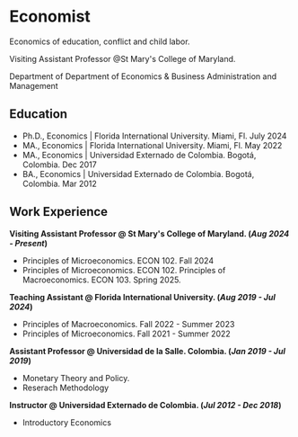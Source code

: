 # Economist

Economics of education, conflict and child labor.

Visiting Assistant Professor @St Mary's College of Maryland.

Department of Department of Economics & Business Administration and Management


## Education

- Ph.D., Economics | Florida International University. Miami, Fl. July 2024
- MA., Economics | Florida International University. Miami, Fl. May 2022
- MA., Economics | Universidad Externado de Colombia. Bogotá, Colombia. Dec 2017
- BA., Economics | Universidad Externado de Colombia. Bogotá, Colombia. Mar 2012


## Work Experience
**Visiting Assistant Professor @ St Mary's College of Maryland. (_Aug 2024 - Present_)**
- Principles of Microeconomics. ECON 102. Fall 2024
- Principles of Microeconomics. ECON 102. Principles of Macroeconomics. ECON 103. Spring 2025.


**Teaching Assistant @ Florida International University. (_Aug 2019 - Jul 2024_)**
- Principles of Macroeconomics. Fall 2022 - Summer 2023
- Principles of Microeconomics. Fall 2021 - Summer 2022

**Assistant Professor @ Universidad de la Salle. Colombia. (_Jan 2019 - Jul 2019_)**
- Monetary Theory and Policy.
- Reserach Methodology

**Instructor @ Universidad Externado de Colombia. (_Jul 2012 - Dec 2018_)**
- Introductory Economics
